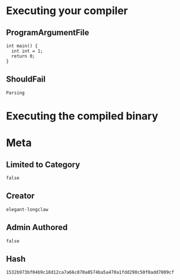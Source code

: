 # Executing your compiler

## ProgramArgumentFile

```
int main() {
  int int = 1;
  return 0;
}
```

## ShouldFail

```
Parsing
```

# Executing the compiled binary

# Meta

## Limited to Category

```
false
```

## Creator

```
elegant-longclaw
```

## Admin Authored

```
false
```

## Hash

```
1532b973bf04b9c18d12ca7a66c870a8574ba5a470a1fdd290c50f0add7009cf
```
